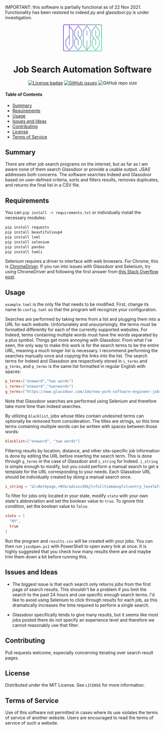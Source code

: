 IMPORTANT: this software is partially functional as of 22 Nov 2021. Functionality has been restored to indeed.py and glassdoor.py is under investigation.

<div align="center">
  <img alt="Logo goes here" style="width: 25%; height: auto" src="logo.png">
</div>
<h1 align="center">Job Search Automation Software</h1>

<div align="center">
  <a href="LICENSE"><img alt="License badge" src="https://img.shields.io/badge/License-MIT-blueviolet?logoWidth=0"></a>
  <a href="https://github.com/tzipor/jsas/issues"><img alt="GitHub issues" src="https://img.shields.io/github/issues/tzipor/jsas?color=blueviolet"></a>
  <img alt="GitHub repo size" src="https://img.shields.io/github/repo-size/tzipor/jsas?color=blueviolet">
</div>

#### Table of Contents
- [Summary](#Summary)
- [Requirements](#Requirements)
- [Usage](#Usage)
- [Issues and Ideas](#Issues-and-Ideas)
- [Contributing](#Contributing)
- [License](#License)
- [Terms of Service](#Terms-of-Service)

## Summary
There are other job search programs on the internet, but as far as I am aware none of them search Glassdoor or provide a usable output. *JSAS* addresses both concerns. The software searches Indeed and Glassdoor based on user-defined criteria, sorts and filters results, removes duplicates, and returns the final list in a CSV file.

## Requirements
You can `pip install -r requirements.txt` or individually install the necessary modules:
```
pip install requests
pip install beautifulsoup4
pip install lxml
pip install selenium
pip install pandas
pip install tomli
```
Selenium requires a driver to interface with web browsers. For Chrome, this is [ChromeDriver](https://sites.google.com/a/chromium.org/chromedriver/downloads). If you run into issues with Glassdoor and Selenium, try using ChromeDriver and following the first answer from [this Stack Overflow post](https://stackoverflow.com/questions/33225947/can-a-website-detect-when-you-are-using-selenium-with-chromedriver).

## Usage
`example.toml` is the only file that needs to be modified. First, change its name to `config.toml` so that the program will recognize your configuration.

Searches are performed by taking terms from a list and plugging them into a URL for each website. Unfortunately and unsurprisingly, the terms must be formatted differently for each of the currently supported websites. For Indeed, terms containing multiple words must have the words separated by a plus symbol. Things get more annoying with Glassdoor. From what I've seen, the only way to make this work is for the search terms to be the entire URL, meaning a much longer list is necessary. I recommend performing the searches manually once and copying the links into the list. The search terms for Indeed  and Glassdoor are respectively stored in `i_terms` and `g_terms`, and `p_terms` is the same list formatted in regular English with spaces:
```toml
p_terms=["oneword","two words"]
i_terms=["oneword","two+words"]
g_terms=["https://www.glassdoor.com/Job/new-york-software-engineer-jobs-SRCH_IL.0,8_IC1132348_KO9,26.htm..."]
```
Note that Glassdoor searches are performed using Selenium and therefore take more time than Indeed searches.

By utilizing `blacklist`, jobs whose titles contain undesired terms can optionally be removed from consideration. The titles are strings, so this time terms containing multiple words can be written with spaces between those words:

```toml
blacklist=["oneword", "two words"]
```

Filtering results by location, distance, and other site-specific job information is done by editing the URL before inserting the search term. This is done through `g_terms` in the case of Glassdoor and `i_string` for Indeed. `i_string` is simple enough to modify, but you could perform a manual search to get a template for the URL corresponding to your needs. Each Glassdoor URL should be individually created by doing a manual search once.

```toml
i_string = "&l=Bethpage,+NY&radius=30&jt=fulltime&explvl=entry_level&fromage=1"
```

To filter for jobs only located in your state, modify `state` with your own state's abbreviation and set the boolean value to `true`. To ignore this condition, set the boolean value to `false`.
```toml
state = [
  "NY",
  true
]
```

Run the program and `results.csv` will be created with your jobs. You can then run `jsasOpen.ps1` with PowerShell to open every link at once. It is highly suggested that you check how many results there are and maybe trim them down a bit before running this.

## Issues and Ideas
- The biggest issue is that each search only returns jobs from the first page of search results. This shouldn't be a problem if you limit the search to the past 24 hours and use specific enough search terms. I'd like to avoid using Selenium to click through results for each job, as this dramatically increases the time required to perform a single search.

- Glassdoor specifically tends to give many results, but it seems like most jobs posted there do not specify an experience level and therefore we cannot reasonably use that filter.

## Contributing
Pull requests welcome, especially concerning iterating over search result pages.

## License
Distributed under the MIT License. See `LICENSE` for more information.

## Terms of Service
Use of this software not permitted in cases where its use violates the terms of service of another website. Users are encouraged to read the terms of service of such a website.
